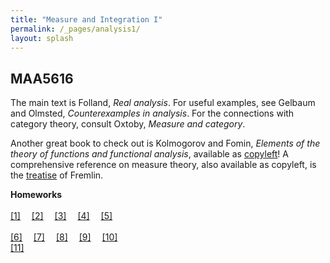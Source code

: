 ```yaml
---
title: "Measure and Integration I"
permalink: /_pages/analysis1/
layout: splash
---
```

<style type="text/css">
figcaption {
    text-align: center;
}

p{
    text-indent: 0;
}
</style>

MAA5616
----

The main text is Folland, *Real analysis*. For useful examples, see Gelbaum and Olmsted, *Counterexamples in analysis*. For the connections with category theory, consult Oxtoby, *Measure and category*.

Another great book to check out is Kolmogorov and Fomin, *Elements of the theory of functions and functional analysis*, available as [copyleft](https://archive.org/details/IntroductoryRealAnalysis/)! A comprehensive reference on measure theory, also available as copyleft, is the [treatise](https://www1.essex.ac.uk/maths/people/fremlin/mt.htm) of Fremlin.

<b>Homeworks</b><br>
<br>
[[1]]({{"/assets/pdf/hw1.pdf"}})&emsp;
[[2]]({{"/assets/pdf/hw2.pdf"}})&emsp;
[[3]]({{"/assets/pdf/hw3.pdf"}})&emsp;
[[4]]({{"/assets/pdf/hw4.pdf"}})&emsp;
[[5]]({{"/assets/pdf/hw5.pdf"}})<br>
<br>
[[6]]({{"/assets/pdf/hw6.pdf"}})&emsp;
[[7]]({{"/assets/pdf/hw7.pdf"}})&emsp;
[[8]]({{"/assets/pdf/hw8.pdf"}})&emsp;
[[9]]({{"/assets/pdf/hw9.pdf"}})&emsp;
[[10]]({{"/assets/pdf/hw10.pdf"}})&emsp;
<br>
[[11]]({{"/assets/pdf/hw11.pdf"}})&emsp;
